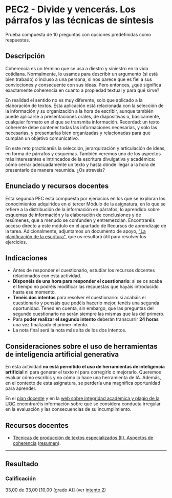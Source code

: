 # PEC2 - Divide y vencerás. Los párrafos y las técnicas de síntesis

Prueba compuesta de 10 preguntas con opciones predefinidas como respuestas.

## Descripción

Coherencia es un término que se usa a diestro y siniestro en la vida cotidiana. Normalmente, lo usamos para describir un argumento (si está bien trabado) o incluso a una persona, si nos parece que es fiel a sus convicciones y consecuente con sus ideas. Pero entonces, ¿qué significa exactamente coherencia en cuanto a propiedad textual y para qué sirve?

En realidad el sentido no es muy diferente, solo que aplicado a la elaboración de textos. Esta aplicación está relacionada con la selección de la información y su organización a la hora de escribir, aunque también puede aplicarse a presentaciones orales, de diapositivas o, básicamente, cualquier formato en el que se transmita información. Recordad: un texto coherente debe contener todas las informaciones necesarias, y solo las necesarias, y presentarlas bien organizadas y relacionadas para que cumplan un objetivo comunicativo.

En este reto practicaréis la selección, jerarquización y articulación de ideas, en forma de párrafos y esquemas. También veremos uno de los aspectos más interesantes e intrincados de la escritura divulgativa y académica: cómo cerrar adecuadamente un texto y hasta dónde llegar a la hora de presentarlo de manera resumida. ¿Os atrevéis?

## Enunciado y recursos docentes

Esta segunda PEC está compuesta por ejercicios en los que se exploran los conocimientos adquiridos en el tercer Módulo de la asignatura, en lo que se refiere a la distribución de la información en párrafos, lo aprendido sobre esquemas de información y la elaboración de conclusiones y de resúmenes, que a menudo se confunden y entremezclan. Encontraréis acceso directo a este módulo en el apartado de Recursos de aprendizaje de la tarea. Adicionalmente, adjuntamos un documento de apoyo, ["La planificación de la escritura"](https://aula.uoc.edu/courses/46292/files/4238184?wrap=1), que os resultará útil para resolver los ejercicios.

## Indicaciones

- Antes de responder el cuestionario, estudiar los recursos docentes relacionados con esta actividad.
- **Disponéis de una hora para responder el cuestionario**: si se os acaba el tiempo no podréis modificar las respuestas que hayáis introducido hasta ese momento.
- **Tenéis dos intentos** para resolver el cuestionario: si acabáis el cuestionario y pensáis que podéis hacerlo mejor, tenéis una segunda oportunidad. Tened en cuenta, sin embargo, que las preguntas del segundo cuestionario no serán siempre las mismas que las del primero.
- Para **poder realizar el segundo intento** deberán transcurrir **24 horas** una vez finalizado el primer intento.
- La nota final será la nota más alta de los dos intentos.
 
## Consideraciones sobre el uso de herramientas de inteligencia artificial generativa

En esta actividad **no está permitido el uso de herramientas de inteligencia artificial** ni para generar el texto ni para corregirlo o mejorarlo. Queremos evaluar cómo escribís y no cómo lo hace una herramienta de IA. Además, en el contexto de esta asignatura, se perdería una magnífica oportunidad para aprender.

En el [plan docente](https://aula.uoc.edu/courses/46292/external_tools/1823) y en la [web sobre integridad académica y plagio de la UOC](https://campus.uoc.edu/estudiant/microsites/plagi/es/index.html) encontraréis información sobre qué se considera conducta irregular en la evaluación y las consecuencias de su incumplimiento.

## Recursos docentes

- [Técnicas de producción de textos especializados (II). Aspectos de coherencia](https://materials.campus.uoc.edu/daisy/Materials/PID_00274801/pdf/PID_00274801.pdf) ([resumen](https://github.com/HenestrosaDev/uoc-ingenieria-informatica/blob/main/Competencia%20comunicativa%20para%20profesionales%20de%20las%20TIC/Recursos/(II)%20Aspectos%20de%20coherencia%20(resumen).md)).

---

## Resultado

### Calificación

33,00 de 33,00 [10,00 (grado A)] (ver [intento 2](./Intento%202/))